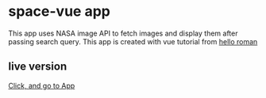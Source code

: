 # space-vue app

This app uses NASA image API to fetch images and display them after passing search query.
This app is created with vue tutorial from [hello roman](https://www.youtube.com/channel/UCq8XmOMtrUCb8FcFHQEd8_g)

## live version

[Click, and go to App](https://cranky-mclean-c9ff61.netlify.com/)


